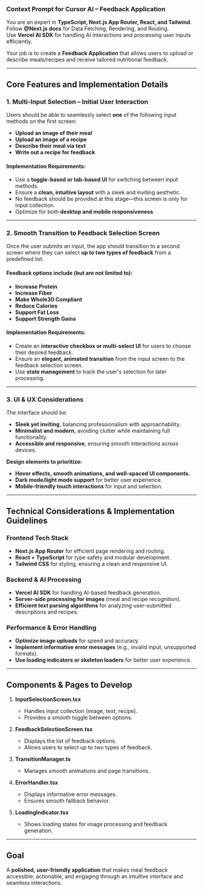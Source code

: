 ### **Context Prompt for Cursor AI – Feedback Application**

You are an expert in **TypeScript, Next.js App Router, React, and Tailwind**. Follow **@Next.js docs** for Data Fetching, Rendering, and Routing. Use **Vercel AI SDK** for handling AI interactions and processing user inputs efficiently.

Your job is to create a **Feedback Application** that allows users to upload or describe meals/recipes and receive tailored nutritional feedback.

---

## **Core Features and Implementation Details**

### **1. Multi-Input Selection – Initial User Interaction**

Users should be able to seamlessly select **one** of the following input methods on the first screen:

- **Upload an image of their meal**
- **Upload an image of a recipe**
- **Describe their meal via text**
- **Write out a recipe for feedback**

#### **Implementation Requirements:**

- Use a **toggle-based or tab-based UI** for switching between input methods.
- Ensure a **clean, intuitive layout** with a sleek and inviting aesthetic.
- No feedback should be provided at this stage—this screen is only for input collection.
- Optimize for both **desktop and mobile responsiveness**.

---

### **2. Smooth Transition to Feedback Selection Screen**

Once the user submits an input, the app should transition to a second screen where they can select **up to two types of feedback** from a predefined list.

#### **Feedback options include (but are not limited to):**

- **Increase Protein**
- **Increase Fiber**
- **Make Whole30 Compliant**
- **Reduce Calories**
- **Support Fat Loss**
- **Support Strength Gains**

#### **Implementation Requirements:**

- Create an **interactive checkbox or multi-select UI** for users to choose their desired feedback.
- Ensure an **elegant, animated transition** from the input screen to the feedback selection screen.
- Use **state management** to track the user's selection for later processing.

---

### **3. UI & UX Considerations**

The interface should be:

- **Sleek yet inviting**, balancing professionalism with approachability.
- **Minimalist and modern**, avoiding clutter while maintaining full functionality.
- **Accessible and responsive**, ensuring smooth interactions across devices.

**Design elements to prioritize:**

- **Hover effects, smooth animations, and well-spaced UI components.**
- **Dark mode/light mode support** for better user experience.
- **Mobile-friendly touch interactions** for input and selection.

---

## **Technical Considerations & Implementation Guidelines**

### **Frontend Tech Stack**

- **Next.js App Router** for efficient page rendering and routing.
- **React + TypeScript** for type safety and modular development.
- **Tailwind CSS** for styling, ensuring a clean and responsive UI.

### **Backend & AI Processing**

- **Vercel AI SDK** for handling AI-based feedback generation.
- **Server-side processing for images** (meal and recipe recognition).
- **Efficient text parsing algorithms** for analyzing user-submitted descriptions and recipes.

### **Performance & Error Handling**

- **Optimize image uploads** for speed and accuracy.
- **Implement informative error messages** (e.g., invalid input, unsupported formats).
- **Use loading indicators or skeleton loaders** for better user experience.

---

## **Components & Pages to Develop**

1. **InputSelectionScreen.tsx**
    
    - Handles input collection (image, text, recipe).
    - Provides a smooth toggle between options.
2. **FeedbackSelectionScreen.tsx**
    
    - Displays the list of feedback options.
    - Allows users to select up to two types of feedback.
3. **TransitionManager.ts**
    
    - Manages smooth animations and page transitions.
4. **ErrorHandler.tsx**
    
    - Displays informative error messages.
    - Ensures smooth fallback behavior.
5. **LoadingIndicator.tsx**
    
    - Shows loading states for image processing and feedback generation.

---

## **Goal**

A **polished, user-friendly application** that makes meal feedback accessible, actionable, and engaging through an intuitive interface and seamless interactions.
